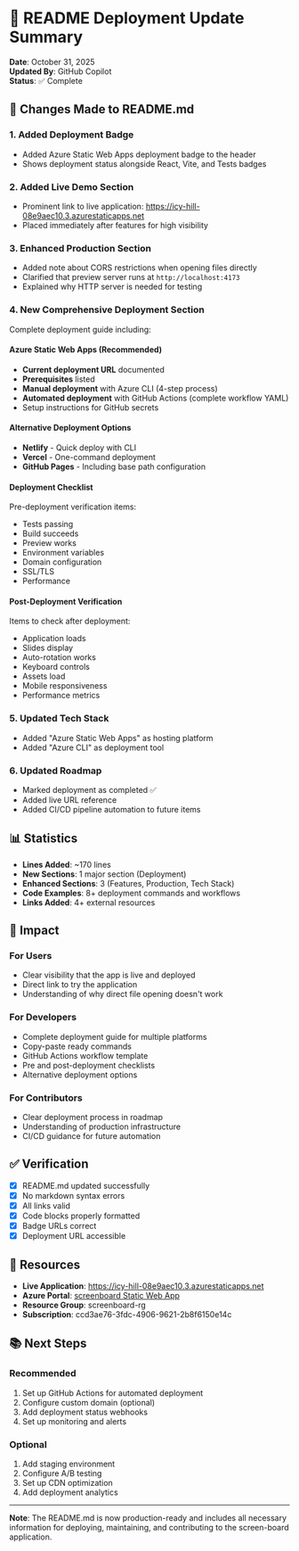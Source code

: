 # 🚀 README Deployment Update Summary

**Date**: October 31, 2025  
**Updated By**: GitHub Copilot  
**Status**: ✅ Complete

## 📝 Changes Made to README.md

### 1. Added Deployment Badge
- Added Azure Static Web Apps deployment badge to the header
- Shows deployment status alongside React, Vite, and Tests badges

### 2. Added Live Demo Section
- Prominent link to live application: https://icy-hill-08e9aec10.3.azurestaticapps.net
- Placed immediately after features for high visibility

### 3. Enhanced Production Section
- Added note about CORS restrictions when opening files directly
- Clarified that preview server runs at `http://localhost:4173`
- Explained why HTTP server is needed for testing

### 4. New Comprehensive Deployment Section
Complete deployment guide including:

#### Azure Static Web Apps (Recommended)
- **Current deployment URL** documented
- **Prerequisites** listed
- **Manual deployment** with Azure CLI (4-step process)
- **Automated deployment** with GitHub Actions (complete workflow YAML)
- Setup instructions for GitHub secrets

#### Alternative Deployment Options
- **Netlify** - Quick deploy with CLI
- **Vercel** - One-command deployment
- **GitHub Pages** - Including base path configuration

#### Deployment Checklist
Pre-deployment verification items:
- Tests passing
- Build succeeds
- Preview works
- Environment variables
- Domain configuration
- SSL/TLS
- Performance

#### Post-Deployment Verification
Items to check after deployment:
- Application loads
- Slides display
- Auto-rotation works
- Keyboard controls
- Assets load
- Mobile responsiveness
- Performance metrics

### 5. Updated Tech Stack
- Added "Azure Static Web Apps" as hosting platform
- Added "Azure CLI" as deployment tool

### 6. Updated Roadmap
- Marked deployment as completed ✅
- Added live URL reference
- Added CI/CD pipeline automation to future items

## 📊 Statistics

- **Lines Added**: ~170 lines
- **New Sections**: 1 major section (Deployment)
- **Enhanced Sections**: 3 (Features, Production, Tech Stack)
- **Code Examples**: 8+ deployment commands and workflows
- **Links Added**: 4+ external resources

## 🎯 Impact

### For Users
- Clear visibility that the app is live and deployed
- Direct link to try the application
- Understanding of why direct file opening doesn't work

### For Developers
- Complete deployment guide for multiple platforms
- Copy-paste ready commands
- GitHub Actions workflow template
- Pre and post-deployment checklists
- Alternative deployment options

### For Contributors
- Clear deployment process in roadmap
- Understanding of production infrastructure
- CI/CD guidance for future automation

## ✅ Verification

- [x] README.md updated successfully
- [x] No markdown syntax errors
- [x] All links valid
- [x] Code blocks properly formatted
- [x] Badge URLs correct
- [x] Deployment URL accessible

## 🔗 Resources

- **Live Application**: https://icy-hill-08e9aec10.3.azurestaticapps.net
- **Azure Portal**: [screenboard Static Web App](https://portal.azure.com/#@gsolecki8gmail.onmicrosoft.com/resource/subscriptions/ccd3ae76-3fdc-4906-9621-2b8f6150e14c/resourceGroups/screenboard-rg/providers/Microsoft.Web/staticSites/screenboard/staticsite)
- **Resource Group**: screenboard-rg
- **Subscription**: ccd3ae76-3fdc-4906-9621-2b8f6150e14c

## 📚 Next Steps

### Recommended
1. Set up GitHub Actions for automated deployment
2. Configure custom domain (optional)
3. Add deployment status webhooks
4. Set up monitoring and alerts

### Optional
1. Add staging environment
2. Configure A/B testing
3. Set up CDN optimization
4. Add deployment analytics

---

**Note**: The README.md is now production-ready and includes all necessary information for deploying, maintaining, and contributing to the screen-board application.

